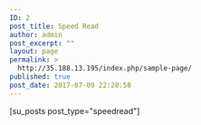 ```yaml
---
ID: 2
post_title: Speed Read
author: admin
post_excerpt: ""
layout: page
permalink: >
  http://35.188.13.195/index.php/sample-page/
published: true
post_date: 2017-07-09 22:28:58
---
```

[su_posts post_type="speedread"]